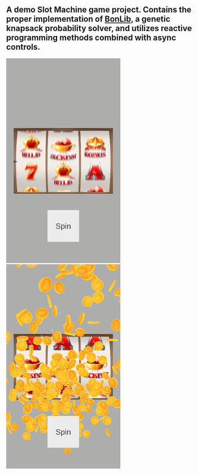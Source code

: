 A demo Slot Machine game project.
Contains the proper implementation of [BonLib](https://github.com/Bonfolit/BonLib), a genetic knapsack probability solver, and utilizes reactive programming methods combined with async controls.
---
![Screenshot](Assets/Screenshots/SlotMachine_SS_1.png)
![Screenshot](Assets/Screenshots/SlotMachine_SS_2.png)

